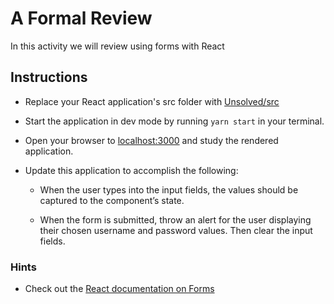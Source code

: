 # A Formal Review

In this activity we will review using forms with React

## Instructions

* Replace your React application's src folder with [Unsolved/src](Unsolved/src)

* Start the application in dev mode by running `yarn start` in your terminal.

* Open your browser to [localhost:3000](http://localhost:3000) and study the rendered application.

* Update this application to accomplish the following:

  * When the user types into the input fields, the values should be captured to the component’s state.
  
  * When the form is submitted, throw an alert for the user displaying their chosen username and password values. Then clear the input fields.

### Hints

* Check out the [React documentation on Forms](https://facebook.github.io/react/docs/forms.html)
